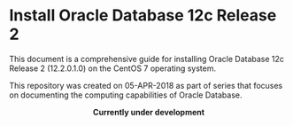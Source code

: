 # Install Oracle Database 12c Release 2


This document is a comprehensive guide for installing Oracle Database 12c Release 2 (12.2.0.1.0) on the CentOS 7 operating system.

This repository was created on 05-APR-2018 as part of series that focuses on documenting the computing capabilities of Oracle Database.

<p align="center">
  <b>Currently under development</b>
</p>
